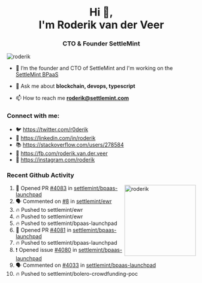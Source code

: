 <h1 align="center">Hi 👋,<br/> I'm Roderik van der Veer</h1>
<h3 align="center">CTO & Founder SettleMint</h3>

<p align="left"> <img src="https://komarev.com/ghpvc/?username=roderik" alt="roderik" /> </p>

- 🔭 I’m the founder and CTO of SettleMint and I'm working on the [SettleMint BPaaS](https://settlemint.com)

- 💬 Ask me about **blockchain, devops, typescript**

- 📫 How to reach me **roderik@settlemint.com**



### Connect with me:

- 🐦 https://twitter.com/r0derik
- 🏢 https://linkedin.com/in/roderik
- 📚 https://stackoverflow.com/users/278584
- 🙊 https://fb.com/roderik.van.der.veer
- 📸 https://instagram.com/roderik

### Recent Github Activity
<img src="https://github-readme-stats.vercel.app/api?username=roderik&show_icons=true&count_private=true" alt="roderik" align="right" height="190" />

<!--START_SECTION:activity-->
1. 💪 Opened PR [#4083](https://github.com/settlemint/bpaas-launchpad/pull/4083) in [settlemint/bpaas-launchpad](https://github.com/settlemint/bpaas-launchpad)
2. 🗣 Commented on [#8](https://github.com/settlemint/ewr/issues/8) in [settlemint/ewr](https://github.com/settlemint/ewr)
3. 🔥 Pushed to settlemint/ewr
4. 🔥 Pushed to settlemint/ewr
5. 🔥 Pushed to settlemint/bpaas-launchpad
6. 💪 Opened PR [#4081](https://github.com/settlemint/bpaas-launchpad/pull/4081) in [settlemint/bpaas-launchpad](https://github.com/settlemint/bpaas-launchpad)
7. 🔥 Pushed to settlemint/bpaas-launchpad
8. ❗️ Opened issue [#4080](https://github.com/settlemint/bpaas-launchpad/issues/4080) in [settlemint/bpaas-launchpad](https://github.com/settlemint/bpaas-launchpad)
9. 🗣 Commented on [#4033](https://github.com/settlemint/bpaas-launchpad/issues/4033) in [settlemint/bpaas-launchpad](https://github.com/settlemint/bpaas-launchpad)
10. 🔥 Pushed to settlemint/bolero-crowdfunding-poc
<!--END_SECTION:activity-->